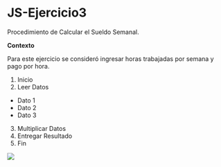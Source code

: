 # JS-Ejercicio3

Procedimiento de Calcular el Sueldo Semanal.

**Contexto**

Para este ejercicio se consideró ingresar horas trabajadas por semana y pago por hora.

1. Inicio
2. Leer Datos
* Dato 1
* Dato 2
* Dato 3
3. Multiplicar Datos
4. Entregar Resultado
5. Fin

![](http://i65.tinypic.com/2dlqhea.jpg)

